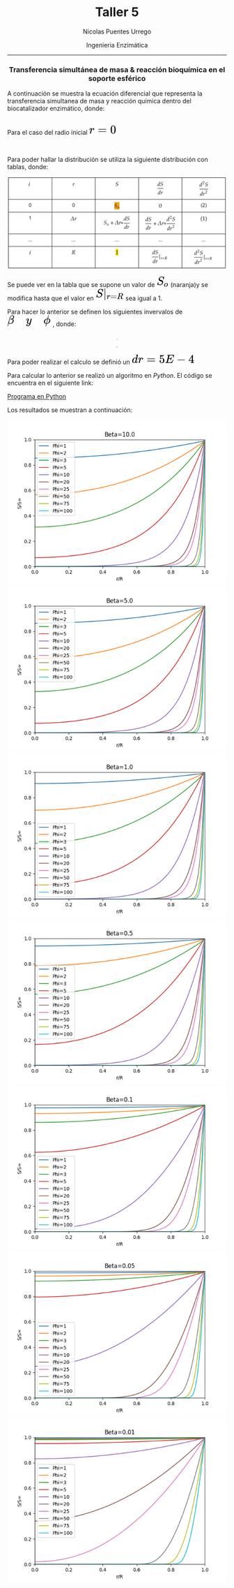 <h1 align="center">Taller 5</h1>
<p align="center">Nicolas Puentes Urrego</p>
<p align="center">Ingenieria Enzimática</p>

---

<h3 align="center">Transferencia simultánea de masa & reacción bioquímica en el soporte esférico</h1>
A continuación se muestra la ecuación diferencial que representa la transferencia simultanea de masa y reacción química dentro del biocatalizador enzimático, donde:

<div align="center"><img style="background: white;" src="svg\BmqQnjNriH.svg"></div>

Para el caso del radio inicial 
<span align="center"><img style="background: white;" src="svg\df5Zwv1KvJ.svg"></span>

<div align="center"><img style="background: white;" src="svg\a3OeoYVWBx.svg"></div>

Para poder hallar la distribución se utiliza la siguiente distribución con tablas, donde: 
<div align="center"><img style="background: white;" src="svg\Screenshot_1.png"></div>

Se puede ver en la tabla que se supone un valor de <span align="center"><img style="background: white;" src="svg\qll8hwB79R.svg"></span> (naranja)y se modifica hasta que el valor en <span align="center"><img style="background: white;" src="svg\24HlDziO7A.svg"></span> sea igual a 1.

Para hacer lo anterior se definen los siguientes invervalos de <span align="center"><img style="background: white;" src="svg\NG6Wf3CbzN.svg"></span> , donde:

<div align="center"><img style="background: white;" src="svg\pRHcd00R4e.svg"></div>

<div align="center"><img style="background: white;" src="svg\ZPrwbSIlio.svg"></div>

Para poder realizar el calculo se definió un <span align="center"><img style="background: white;" src="svg\WrAgk89JJb.svg"></span>

Para calcular lo anterior se realizó un algoritmo en *Python*. El código se
encuentra en el siguiente link:

[Programa en Python](SvsR.py)

Los resultados se muestran a continuación:

![beta=10](Images/Beta-10.0.png)
![beta=10](Images/Beta-5.0.png)
![beta=10](Images/Beta-1.0.png)
![beta=10](Images/Beta-0.5.png)
![beta=10](Images/Beta-0.1.png)
![beta=10](Images/Beta-0.05.png)
![beta=10](Images/Beta-0.01.png)
